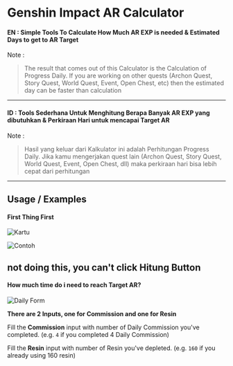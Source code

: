 # Genshin Impact AR Calculator

#### EN : Simple Tools To Calculate How Much AR EXP is needed & Estimated Days to get to AR Target
Note :
> The result that comes out of this Calculator is the Calculation of Progress Daily. If you are working on other quests (Archon Quest, Story Quest, World Quest, Event, Open Chest, etc) then the estimated day can be faster than calculation
---
#### ID : Tools Sederhana Untuk Menghitung Berapa Banyak AR EXP yang dibutuhkan & Perkiraan Hari untuk mencapai Target AR
Note :
> Hasil yang keluar dari Kalkulator ini adalah Perhitungan Progress Daily. Jika kamu mengerjakan quest lain (Archon Quest, Story Quest, World Quest, Event, Open Chest, dll) maka perkiraan hari bisa lebih cepat dari perhitungan
---
## Usage / Examples

#### First Thing First
![Kartu](https://cdn.discordapp.com/attachments/913761264369541200/1024713841885577299/usage.png)

![Contoh](https://cdn.discordapp.com/attachments/913761264369541200/1024716389581344768/akun.PNG)

not doing this, you can't click **Hitung** Button
---
#### How much time do i need to reach Target AR?

![Daily Form](https://cdn.discordapp.com/attachments/913761264369541200/1024717395006341261/daily.PNG)

**There are 2 Inputs, one for Commission and one for Resin**

Fill the **Commission** input with number of Daily Commission you've completed. (e.g. `4` if you completed 4 Daily Commission)

Fill the **Resin** input with number of Resin you've depleted. (e.g. `160` if you already using 160 resin)
